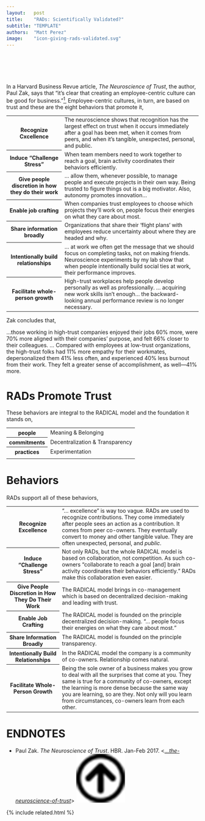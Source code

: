 ```yaml
---
layout:   post
title:    "RADs: Scientifically Validated?"
subtitle: "TEMPLATE"
authors:  "Matt Perez"
image:    "icon-giving-rads-validated.svg"
---
```


<div style="display:none;">
 <p>Ten years of research (almost) say that RADs are right.</p>
</div>

<h1>&nbsp;</h1>
 <p>In a Harvard Business Revue article, <span style="font-style:italic; "><em>The Neuroscience of Trust</em></span>, the author, Paul Zak, says that &ldquo;it’s clear that creating an employee-centric culture can be good for business.&rdquo;<a id="bm01" href="#en01"><sup>1&nbsp;</sup></a> Employee-centric cultures, in turn, are based on trust and these are the eight behaviors that promote it,
  <div class="_center">
   <table class="_h2table"> 
    <tr>
     <th>Recognize Cxcellence</th>
     <td><span class="_quotespan">The neuroscience shows that recognition has the largest effect on trust when it occurs immediately after a goal has been met, when it comes from peers, and when it’s tangible, unexpected, personal, and public.</span></td>
    </tr>
    <tr>
     <th>Induce &ldquo;Challenge Stress&rdquo;</th>
     <td><span class="_quotespan">When team members need to work together to reach a goal, brain activity coordinates their behaviors efficiently.</span></td>
    </tr>
    <tr>
     <th>Give people discretion in how they do their work</th>
     <td><span class="_quotespan">&hellip; allow them, whenever possible, to manage people and execute projects in their own way. Being trusted to figure things out is a big motivator. Also, autonomy <span class="_quotespan">promotes innovation&hellip;</span></td>
    </tr>
    <tr>
     <th>Enable job crafting</th>
     <td><span class="_quotespan">When companies trust employees to choose which projects they’ll work on, people focus their energies on what they care about most.</td>
    </tr>
    <tr>
     <th>Share information broadly</th>
     <td><span class="_quotespan">Organizations that share their &lsquo;flight plans&lsquo; with employees reduce uncertainty about where they are headed and why.</td>
    </tr>
    <tr>
     <th>Intentionally build relationships</th>
     <td><span class="_quotespan">&hellip; at work we often get the message that we should focus on completing tasks, not on making friends. Neuroscience experiments by my lab show that when people intentionally build social ties at work, their performance improves.</span></td>
    </tr>
    <tr>
     <th>Facilitate whole-person growth</th>
     <td><span class="_quotespan">High-trust workplaces help people develop personally as well as professionally. &hellip; acquiring new work skills isn’t enough&hellip; the backward-looking annual performance review is no longer necessary.</span></td>
    </tr>
   </table>
  </div>
 <p>Zak concludes that,</p>
  <div class="_quotation">
   <p>&hellip;those working in high-trust companies enjoyed their jobs 60% more, were 70% more aligned with their companies’ purpose, and felt 66% closer to their colleagues. &hellip; Compared with employees at low-trust organizations, the high-trust folks had 11% more empathy for their workmates, depersonalized them 41% less often, and experienced 40% less burnout from their work. They felt a greater sense of accomplishment, as well—41% more.</p>
  </div>

<h1><span class="_paradigm">RAD</span>s Promote Trust</h1>
 <p>These behaviors are integral to the <span class="_paradigm">RADICAL</span> model and the foundation it stands on,</p>
 <div class="_center">
  <table class="_foundation">
   <tr>
    <th>people</th>
    <td>Meaning & Belonging</td>
   </tr>
   <tr>
    <th>commitments</th>
    <td>Decentralization & Transparency</td>
   </tr>
   <tr>
    <th>practices</th>
    <td>Experimentation</td>
   </tr>
   <tr>
    <td class="_spacer_"></td>
   </tr>
  </table>
 </div>

<h1>Behaviors</h1>
 <p style="margin-top:20px; "><span class="_paradigm">RAD</span>s support all of these behaviors,</p>
  <div class="_center">
   <table class-"_h2table">
    <tr>
     <th>Recognize Excellence</th>
     <td>&ldquo;&hellip; excellence&rdquo; is way too vague. <span calls="_paradigm">RAD</span>s are used to recognize contributions. They come immediately after people sees an action as a contribution. It comes from peer co-owners. They eventually convert to money and other tangible value. They are often unexpected, personal, and <em>public</em>.</td>
    </tr>
    <tr>
     <th>Induce &ldquo;Challenge Stress&rdquo;</th>
     <td>Not only <span calls="_paradigm">RAD</span>s, but the whole <span calls="_paradigm">RADICAL</span> model is based on collaboration, not competition. As such co-owners &ldquo;collaborate to reach a goal [and] brain activity coordinates their behaviors efficiently.&rdquo; <span calls="_paradigm">RAD</span>s make this collaboration even easier.</td>
    </tr>
    <tr>
     <th>Give People Discretion in How They Do Their Work</th>
     <td>The <span class="_paradigm">RADICAL</span> model brings in co-management which is based on decentralized decision-making and leading with trust.</td>
    </tr>
    <tr>
     <th>Enable Job Crafting</th>
     <td>The <span class="_paradigm">RADICAL</span> model is founded on the principle decentralized decision-making. &ldquo;&hellip; people focus their energies on what they care about most.&rdquo;</td>
    </tr>
    <tr>
     <th>Share Information Broadly</th>
     <td>The <span class="_paradigm">RADICAL</span> model is founded on the principle transparency.</td>
    </tr>
    <tr>
     <th>Intentionally Build Relationships</th>
     <td>In the <span class="_paradigm">RADICAL</span> model the company is a community of co-owners. Relationship comes natural.</td>
    </tr>
    <tr>
     <th>Facilitate Whole-Person Growth</th>
     <td>Being the sole owner of a business makes you grow to deal with all the surprises that come at you. They same is true for a community of co-owners, except the learning is more dense because the same way you are learning, so are they. Not only will you learn from circumstances, co-owners learn from each other.</td>
  </tr>
 </table>

<h1 class="_section">ENDNOTES</h1>
 <ul>
  <li id="en01">
   <p class="list-item">
    Paul Zak.
    <em>The Neuroscience of Trust</em>.
    HBR.
    Jan-Feb 2017.
    &lt;<a href="https://hbr.org/2017/01/the-neuroscience-of-trust" target="_blank"><em>&hellip;the-neuroscience-of-trust</em></a>&gt;
    <a class="_uparrow" href="#bm01"><img src="/assets/img/arrow-up-icon.png"></a>
   </p>
  </li>
 </ul>

{% include related.html %}
